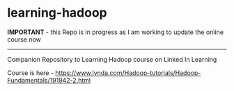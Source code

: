 # learning-hadoop

**IMPORTANT** - this Repo is in progress as I am working to update the online course now 

----


Companion Repository to Learning Hadoop course on Linked In Learning

Course is here - https://www.lynda.com/Hadoop-tutorials/Hadoop-Fundamentals/191942-2.html
